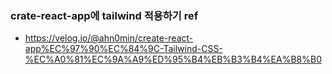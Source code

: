 ### crate-react-app에 tailwind 적용하기 ref

- https://velog.io/@ahn0min/create-react-app%EC%97%90%EC%84%9C-Tailwind-CSS-%EC%A0%81%EC%9A%A9%ED%95%B4%EB%B3%B4%EA%B8%B0
